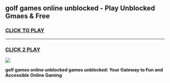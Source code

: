 
## golf games online unblocked - Play Unblocked Gmaes & Free
<h3>
<a href="https://premium.freeplayer.one?title=golf_games_online_unblocked&ref=20F">CLICK TO PLAY</a></h3>
<hr>

<h3>
<a href="https://premium.freeplayer.one?title=golf_games_online_unblocked&ref=20F">CLICK 2 PLAY</a>
  
</h3>

<a href="https://premium.freeplayer.one?title=golf_games_online_unblocked&ref=20F/"><img src="https://clearcache.store/games.png"></a>


**golf games online unblocked games unblocked: Your Gateway to Fun and Accessible Online Gaming**
